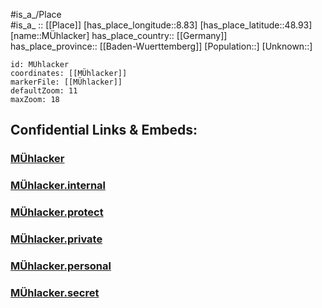 ﻿---
location: [48.93,8.83] 
mapzoom: [7,12] 
mapmarker: city 
type: City
tags:
- geo/City


SpocWebEntityId: 32702
isDeleted: false
confidential: public

---
#is_a_/Place  
#is_a_ :: [[Place]] 
[has_place_longitude::8.83] 
[has_place_latitude::48.93] 
[name::MÜhlacker] 
has_place_country:: [[Germany]]  
has_place_province:: [[Baden-Wuerttemberg]] 
[Population::] 
[Unknown::] 


```leaflet
id: MÜhlacker
coordinates: [[MÜhlacker]] 
markerFile: [[MÜhlacker]] 
defaultZoom: 11 
maxZoom: 18
```


## Confidential Links & Embeds: 

### [MÜhlacker](/_public/Earth/Continent/Europe/Europe~Central/Germany/Germany~West/Baden-Wuerttemberg/counties~BW/Enzkreis/cities~Enzkreis/Mühlacker/City/MÜhlacker.md) 

### [MÜhlacker.internal](/_internal/Earth/Continent/Europe/Europe~Central/Germany/Germany~West/Baden-Wuerttemberg/counties~BW/Enzkreis/cities~Enzkreis/Mühlacker/City/MÜhlacker.internal.md) 

### [MÜhlacker.protect](/_protect/Earth/Continent/Europe/Europe~Central/Germany/Germany~West/Baden-Wuerttemberg/counties~BW/Enzkreis/cities~Enzkreis/Mühlacker/City/MÜhlacker.protect.md) 

### [MÜhlacker.private](/_private/Earth/Continent/Europe/Europe~Central/Germany/Germany~West/Baden-Wuerttemberg/counties~BW/Enzkreis/cities~Enzkreis/Mühlacker/City/MÜhlacker.private.md) 

### [MÜhlacker.personal](/_personal/Earth/Continent/Europe/Europe~Central/Germany/Germany~West/Baden-Wuerttemberg/counties~BW/Enzkreis/cities~Enzkreis/Mühlacker/City/MÜhlacker.personal.md) 

### [MÜhlacker.secret](/_secret/Earth/Continent/Europe/Europe~Central/Germany/Germany~West/Baden-Wuerttemberg/counties~BW/Enzkreis/cities~Enzkreis/Mühlacker/City/MÜhlacker.secret.md) 

